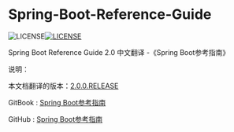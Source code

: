 # Spring-Boot-Reference-Guide

![LICENSE](https://img.shields.io/badge/license-MIT-blue.svg)[![LICENSE](https://img.shields.io/badge/license-Anti%20996-blue.svg)](https://github.com/996icu/996.ICU/blob/master/LICENSE)

Spring Boot Reference Guide 2.0 中文翻译 -《Spring Boot参考指南》

说明：

本文档翻译的版本：[2.0.0.RELEASE](https://docs.spring.io/spring-boot/docs/2.0.0.RELEASE/reference/htmlsingle/)

GitBook : [Spring Boot参考指南](https://jack80342.gitbooks.io/spring-boot/content/)

GitHub : [Spring Boot参考指南](https://github.com/jack80342/Spring-Boot-Reference-Guide)

